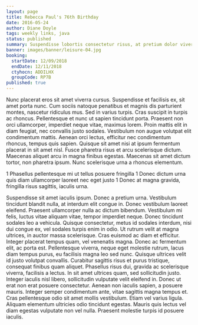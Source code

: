 ```yaml
---
layout: page
title: Rebecca Paul's 76th Birthday
date: 2016-05-24
author: Diane Doyle
tags: weekly links, java
status: published
summary: Suspendisse lobortis consectetur risus, at pretium dolor viverra et.
banner: images/banner/leisure-04.jpg
booking:
  startDate: 12/09/2018
  endDate: 12/11/2018
  ctyhocn: ADDILHX
  groupCode: RP7B
published: true
---
```

Nunc placerat eros sit amet viverra cursus. Suspendisse et facilisis ex, sit amet porta nunc. Cum sociis natoque penatibus et magnis dis parturient montes, nascetur ridiculus mus. Sed in varius turpis. Cras suscipit in turpis ac rhoncus. Pellentesque et nunc ut sapien tincidunt porta. Praesent non orci ullamcorper, imperdiet neque vitae, maximus lorem. Proin mattis elit in diam feugiat, nec convallis justo sodales. Vestibulum non augue volutpat elit condimentum mattis. Aenean orci lectus, efficitur nec condimentum rhoncus, tempus quis sapien. Quisque sit amet nisi at ipsum fermentum placerat in sit amet nisl. Fusce pharetra risus et arcu scelerisque dictum. Maecenas aliquet arcu in magna finibus egestas. Maecenas sit amet dictum tortor, non pharetra ipsum. Nunc scelerisque urna a rhoncus elementum.

1 Phasellus pellentesque mi ut tellus posuere fringilla
1 Donec dictum urna quis diam ullamcorper laoreet nec eget justo
1 Donec at magna gravida, fringilla risus sagittis, iaculis urna.

Suspendisse sit amet iaculis ipsum. Donec a pretium urna. Vestibulum tincidunt blandit nulla, at interdum elit congue in. Donec vestibulum laoreet eleifend. Praesent ullamcorper nulla ac dictum bibendum. Vestibulum mi felis, luctus vitae aliquam vitae, tempor imperdiet neque. Donec tincidunt sodales leo a vehicula. Quisque consectetur, metus id sodales interdum, nisi dui congue ex, vel sodales turpis enim in odio. Ut rutrum velit at magna ultrices, in auctor massa scelerisque. Cras euismod ac diam et efficitur. Integer placerat tempus quam, vel venenatis magna.
Donec ac fermentum elit, ac porta est. Pellentesque viverra, neque eget molestie rutrum, lacus diam tempus purus, eu facilisis magna leo sed nunc. Quisque ultrices velit id justo volutpat convallis. Curabitur sagittis risus et purus tristique, consequat finibus quam aliquet. Phasellus risus dui, gravida ac scelerisque viverra, facilisis a lectus. In sit amet ultrices quam, sed sollicitudin justo. Integer iaculis nisl libero, sollicitudin vulputate velit eleifend in. Donec ut erat non erat posuere consectetur. Aenean non iaculis sapien, a posuere mauris. Integer semper condimentum ante, vitae sagittis magna tempus et. Cras pellentesque odio sit amet mollis vestibulum. Etiam vel varius ligula. Aliquam elementum ultricies odio tincidunt egestas. Mauris quis lectus vel diam egestas vulputate non vel nulla. Praesent molestie turpis id posuere iaculis.
